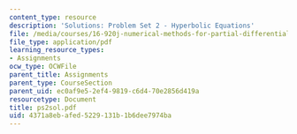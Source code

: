 ```yaml
---
content_type: resource
description: 'Solutions: Problem Set 2 - Hyperbolic Equations'
file: /media/courses/16-920j-numerical-methods-for-partial-differential-equations-sma-5212-spring-2003/4371a8ebafed5229131b1b6dee7974ba_ps2sol.pdf
file_type: application/pdf
learning_resource_types:
- Assignments
ocw_type: OCWFile
parent_title: Assignments
parent_type: CourseSection
parent_uid: ec0af9e5-2ef4-9819-c6d4-70e2856d419a
resourcetype: Document
title: ps2sol.pdf
uid: 4371a8eb-afed-5229-131b-1b6dee7974ba
---
```

